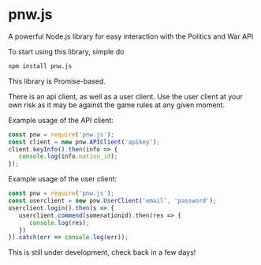 # pnw.js
A powerful Node.js library for easy interaction with the Politics and War API

To start using this library, simple do
```bash
npm install pnw.js
```

This library is Promise-based.

There is an api client, as well as a user client. Use the user client at your own risk as it may be against the game rules at any given moment.

Example usage of the API client: 
```js
const pnw = require('pnw.js');
const client = new pnw.APIClient('apikey');
client.keyInfo().then(info => {
   console.log(info.nation_id);
});
```

Example usage of the user client: 
```js
const pnw = require('pnw.js');
const userclient = new pnw.UserClient('email', 'password');
userclient.login().then(s => {
   userclient.commend(somenationid).then(res => {
      console.log(res);
   })
}).catch(err => console.log(err));
```

This is still under development, check back in a few days!